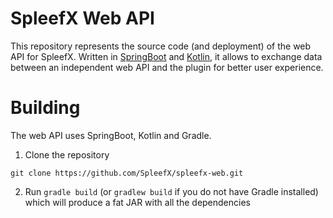 # SpleefX Web API
This repository represents the source code (and deployment) of the web API for SpleefX. Written in [SpringBoot](https://spring.io/) and [Kotlin](http://kotlinlang.org/), it allows to exchange data between an independent web API and the plugin for better user experience.

# Building
The web API uses SpringBoot, Kotlin and Gradle.

1. Clone the repository
```
git clone https://github.com/SpleefX/spleefx-web.git
```
2. Run `gradle build` (or `gradlew build` if you do not have Gradle installed) which will produce a fat JAR with all the dependencies

